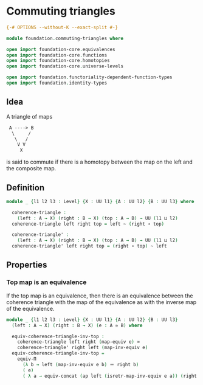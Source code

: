 # Commuting triangles

```agda
{-# OPTIONS --without-K --exact-split #-}

module foundation.commuting-triangles where

open import foundation-core.equivalences
open import foundation-core.functions
open import foundation-core.homotopies
open import foundation-core.universe-levels

open import foundation.functoriality-dependent-function-types
open import foundation.identity-types
```

## Idea

A triangle of maps

```md
 A ----> B
  \     /
   \   /
    V V
     X
```

is said to commute if there is a homotopy between the map on the left and the composite map.

## Definition

```agda
module _ {l1 l2 l3 : Level} {X : UU l1} {A : UU l2} {B : UU l3} where

  coherence-triangle :
    (left : A → X) (right : B → X) (top : A → B) → UU (l1 ⊔ l2)
  coherence-triangle left right top = left ~ (right ∘ top)

  coherence-triangle' :
    (left : A → X) (right : B → X) (top : A → B) → UU (l1 ⊔ l2)
  coherence-triangle' left right top = (right ∘ top) ~ left
```

## Properties

### Top map is an equivalence

If the top map is an equivalence, then there is an equivalence between the coherence triangle with the map of the equivalence as with the inverse map of the equivalence.

```agda
module _ {l1 l2 l3 : Level} {X : UU l1} {A : UU l2} {B : UU l3}
  (left : A → X) (right : B → X) (e : A ≃ B) where

  equiv-coherence-triangle-inv-top :
    coherence-triangle left right (map-equiv e) ≃
    coherence-triangle' right left (map-inv-equiv e)
  equiv-coherence-triangle-inv-top =
    equiv-Π
      (λ b → left (map-inv-equiv e b) ＝ right b)
      ( e)
      ( λ a → equiv-concat (ap left (isretr-map-inv-equiv e a)) (right (map-equiv e a)))
```
